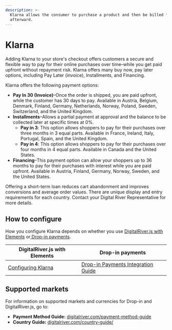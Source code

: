 ```yaml
---
description: >-
  Klarna allows the consumer to purchase a product and then be billed for it
  afterward.
---
```


# Klarna

Adding Klarna to your store's checkout offers customers a secure and flexible way to pay for their online purchases over time–while you get paid upfront without repayment risk. Klarna offers many buy now, pay later options, including Pay Later (invoice), Installments, and Financing.&#x20;

Klarna offers the following payment options:

* **Pay In 30 (Invoice)**–Once the order is shipped, you are paid upfront, while the customer has 30 days to pay. Available in Austria, Belgium, Denmark, Finland, Germany, Netherlands, Norway, Poland, Sweden, Switzerland, and the United Kingdom.
* **Installments**–Allows a partial payment at approval and the balance to be collected later at specific times at 0%.
  * **Pay in 3**: This option allows shoppers to pay for their purchases over three months in 3 equal parts. Available in France, Ireland, Italy, Portugal, Spain, and the United Kingdom.
  * **Pay in 4**: This option allows shoppers to pay for their purchases over four months in 4 equal parts. Available in Canada and the United States.
* **Financing**–This payment option can allow your shoppers up to 36 months to pay for their purchases with interest while you are paid upfront. Available in Austria, Finland, Germany, Norway, Sweden, and the United States.

Offering a short-term loan reduces cart abandonment and improves conversions and average order values. There are unique display and entry requirements for each country. Contact your Digital River Representative for more details. &#x20;

## How to configure &#x20;

How you configure Klarna depends on whether you use [DigitalRiver.js with Elements](../payments-solutions/digitalriver.js/) or[ Drop-in payments](../payments-solutions/drop-in/). &#x20;

| DigitalRiver.js with Elements                                                         | Drop-in payments                                                                                 |
| ------------------------------------------------------------------------------------- | ------------------------------------------------------------------------------------------------ |
| [Configuring Klarna](../payments-solutions/digitalriver.js/payment-methods/klarna.md) | [Drop-in Payments Integration Guide](../payments-solutions/drop-in/drop-in-integration-guide.md) |

## Supported markets

For information on supported markets and currencies for Drop-in and DigitalRiver.js, go to:&#x20;

* **Payment Method Guide:** [digitalriver.com/payment-method-guide](https://www.digitalriver.com/payment-method-guide/)
* **Country Guide:** [digitalriver.com/country-guide/](https://www.digitalriver.com/country-guide/)
